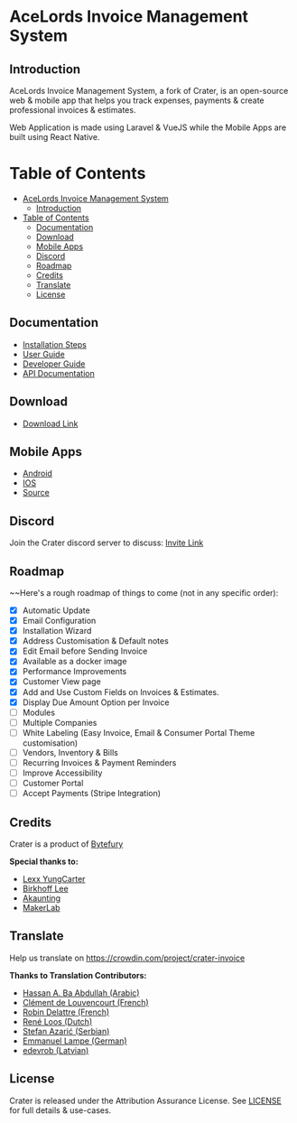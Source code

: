 # AceLords Invoice Management System
## Introduction

AceLords Invoice Management System, a fork of Crater, is an open-source web & 
mobile app that helps you track expenses, payments & create professional invoices 
& estimates.

Web Application is made using Laravel & VueJS while the Mobile Apps are 
built using React Native.

# Table of Contents

- [AceLords Invoice Management System](#acelords-invoice-management-system)
  - [Introduction](#introduction)
- [Table of Contents](#table-of-contents)
  - [Documentation](#documentation)
  - [Download](#download)
  - [Mobile Apps](#mobile-apps)
  - [Discord](#discord)
  - [Roadmap](#roadmap)
  - [Credits](#credits)
  - [Translate](#translate)
  - [License](#license)

## Documentation

- [Installation Steps](https://docs.craterapp.com/installation.html)
- [User Guide](https://docs.craterapp.com/)
- [Developer Guide](https://docs.craterapp.com/developer-guide.html)
- [API Documentation](https://docs.craterapp.com/api-documentation.html)

## Download

- [Download Link](https://craterapp.com/downloads)

## Mobile Apps

- [Android](https://play.google.com/store/apps/details?id=com.craterapp.app)
- [IOS](https://apps.apple.com/app/id1489169767)
- [Source](https://github.com/bytefury/crater-mobile)

## Discord

Join the Crater discord server to discuss:
[Invite Link](https://discord.gg/nyTstm6)

## Roadmap

~~Here's a rough roadmap of things to come (not in any specific order):

- [x] Automatic Update
- [x] Email Configuration
- [x] Installation Wizard
- [x] Address Customisation & Default notes
- [x] Edit Email before Sending Invoice
- [x] Available as a docker image
- [x] Performance Improvements
- [x] Customer View page
- [x] Add and Use Custom Fields on Invoices & Estimates.
- [x] Display Due Amount Option per Invoice
- [ ] Modules
- [ ] Multiple Companies
- [ ] White Labeling (Easy Invoice, Email & Consumer Portal Theme customisation)
- [ ] Vendors, Inventory & Bills
- [ ] Recurring Invoices & Payment Reminders
- [ ] Improve Accessibility
- [ ] Customer Portal
- [ ] Accept Payments (Stripe Integration)

## Credits

Crater is a product of [Bytefury](https://bytefury.com)

**Special thanks to:**

- [Lexx YungCarter](https://github.com/lexxyungcarter)
- [Birkhoff Lee](https://github.com/BirkhoffLee)
- [Akaunting](https://github.com/akaunting/akaunting)
- [MakerLab](https://github.com/MakerLab-Dev)

## Translate

Help us translate on https://crowdin.com/project/crater-invoice

**Thanks to Translation Contributors:**

- [Hassan A. Ba Abdullah (Arabic)](https://github.com/hsnapps)
- [Clément de Louvencourt (French)](https://github.com/PHClement)
- [Robin Delattre (French)](https://github.com/RobinDev)
- [René Loos (Dutch)](https://github.com/Loosie94)
- [Stefan Azarić (Serbian)](https://github.com/azaricstefan)
- [Emmanuel Lampe (German)](https://github.com/rexlManu)
- [edevrob (Latvian)](https://github.com/edevrob)

## License

Crater is released under the Attribution Assurance License.
See [LICENSE](https://craterapp.com/license) for full details & use-cases.
